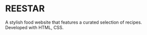 # REESTAR
A stylish  food website that features a curated selection of recipes. Developed with HTML, CSS.
